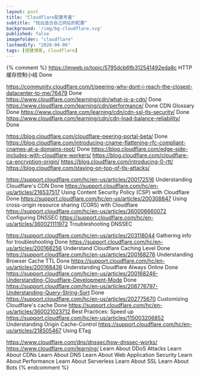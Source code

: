 ```yaml
---
layout: post
title: "Cloudflare配置考量"
subtitle: "找出适合自己网站的配置"
background: '/img/bg-cloudflare.svg'
published: false
imagefolder: "cloudflare"
lastmodify: "2020-04-06"
tags: [搭建博客, Cloudflare]
---
```


{% comment %}
https://imweb.io/topic/5795dcb6fb312541492eda8c HTTP缓存控制小结  Done

https://community.cloudflare.com/t/peering-why-dont-i-reach-the-closest-datacenter-to-me/76479 Done
https://www.cloudflare.com/learning/cdn/what-is-a-cdn/                                         Done
https://www.cloudflare.com/learning/cdn/performance/                                           Done
CDN Glossary                                                           Done
https://www.cloudflare.com/learning/cdn/cdn-ssl-tls-security/          Done
https://www.cloudflare.com/learning/cdn/cdn-load-balance-reliability/  Done



https://blog.cloudflare.com/cloudflare-peering-portal-beta/                 Done
https://blog.cloudflare.com/introducing-cname-flattening-rfc-compliant-cnames-at-a-domains-root/  Done
https://blog.cloudflare.com/edge-side-includes-with-cloudflare-workers/
https://blog.cloudflare.com/cloudflare-ca-encryption-origin/
https://blog.cloudflare.com/introducing-0-rtt/
https://blog.cloudflare.com/staying-on-top-of-tls-attacks/

https://support.cloudflare.com/hc/en-us/articles/200172516 Understanding Cloudflare's CDN                             Done
https://support.cloudflare.com/hc/en-us/articles/216537517 Using Content Security Policy (CSP) with Cloudflare        Done
https://support.cloudflare.com/hc/en-us/articles/200308847 Using cross-origin resource sharing (CORS) with Cloudflare
https://support.cloudflare.com/hc/en-us/articles/360006660072 Configuring DNSSEC
https://support.cloudflare.com/hc/en-us/articles/360021111972 Troubleshooting DNSSEC

https://support.cloudflare.com/hc/en-us/articles/203118044 Gathering info for troubleshooting          Done
https://support.cloudflare.com/hc/en-us/articles/200168256 Understand Cloudflare Caching Level         Done
https://support.cloudflare.com/hc/en-us/articles/200168276 Understanding Browser Cache TTL             Done
https://support.cloudflare.com/hc/en-us/articles/200168436 Understanding Cloudflare Always Online      Done
https://support.cloudflare.com/hc/en-us/articles/200168246-Understanding-Cloudflare-Development-Mode   Done
https://support.cloudflare.com/hc/en-us/articles/206776797-Understanding-Query-String-Sort             Done
https://support.cloudflare.com/hc/en-us/articles/202775670 Customizing Cloudflare's cache              Done
https://support.cloudflare.com/hc/en-us/articles/360021023712 Best Practices: Speed up
https://support.cloudflare.com/hc/en-us/articles/115003206852 Understanding Origin Cache-Control
https://support.cloudflare.com/hc/en-us/articles/218505467 Using ETag


https://www.cloudflare.com/dns/dnssec/how-dnssec-works/
https://www.cloudflare.com/learning/
 Learn About DDoS Attacks
 Learn About CDNs
 Learn About DNS
 Learn About Web Application Security
 Learn About Performance
 Learn About Serverless
 Learn About SSL
 Learn About Bots
{% endcomment %}